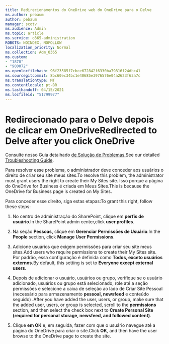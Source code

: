 ```yaml
---
title: Redirecionamentos do OneDrive web do OneDrive para o Delve
ms.author: pebaum
author: pebaum
manager: scotv
ms.audience: Admin
ms.topic: article
ms.service: o365-administration
ROBOTS: NOINDEX, NOFOLLOW
localization_priority: Normal
ms.collection: Adm_O365
ms.custom:
- "1870"
- "900072"
ms.openlocfilehash: 96f23585f7cbce672842f6330ba79816f24dbc41
ms.sourcegitcommit: 8bc60ec34bc1e40685e3976576e04a2623f63a7c
ms.translationtype: MT
ms.contentlocale: pt-BR
ms.lasthandoff: 04/15/2021
ms.locfileid: "51799977"
---
```

# <a name="redirected-to-delve-after-you-click-onedrive"></a><span data-ttu-id="3e8a5-102">Redirecionado para o Delve depois de clicar em OneDrive</span><span class="sxs-lookup"><span data-stu-id="3e8a5-102">Redirected to Delve after you click OneDrive</span></span>

<span data-ttu-id="3e8a5-103">Consulte nosso Guia detalhado [de Solução de Problemas.](https://docs.microsoft.com/sharepoint/support/sites/troubleshooting-guide-for-sites-stopped-at-provisioning)</span><span class="sxs-lookup"><span data-stu-id="3e8a5-103">See our detailed [Troubleshooting Guide](https://docs.microsoft.com/sharepoint/support/sites/troubleshooting-guide-for-sites-stopped-at-provisioning).</span></span>

<span data-ttu-id="3e8a5-104">Para resolver esse problema, o administrador deve conceder aos usuários o direito de criar seu site meus sites.</span><span class="sxs-lookup"><span data-stu-id="3e8a5-104">To resolve this problem, the administrator must grant users the right to create their My Sites site.</span></span> <span data-ttu-id="3e8a5-105">Isso porque a página do OneDrive for Business é criada em Meus Sites.</span><span class="sxs-lookup"><span data-stu-id="3e8a5-105">This is because the OneDrive for Business page is created on My Sites.</span></span>

<span data-ttu-id="3e8a5-106">Para conceder esse direito, siga estas etapas:</span><span class="sxs-lookup"><span data-stu-id="3e8a5-106">To grant this right, follow these steps:</span></span>

1. <span data-ttu-id="3e8a5-107">No centro de administração do SharePoint, clique em **perfis de usuário**.</span><span class="sxs-lookup"><span data-stu-id="3e8a5-107">In the SharePoint admin center,click **user profiles**.</span></span>

2. <span data-ttu-id="3e8a5-108">Na seção **Pessoas,** clique em **Gerenciar Permissões de Usuário**.</span><span class="sxs-lookup"><span data-stu-id="3e8a5-108">In the **People** section, click **Manage User Permissions**.</span></span>

3. <span data-ttu-id="3e8a5-109">Adicione usuários que exigem permissões para criar seu site meus sites.</span><span class="sxs-lookup"><span data-stu-id="3e8a5-109">Add users who require permissions to create their My Sites site.</span></span> <span data-ttu-id="3e8a5-110">Por padrão, essa configuração é definida como **Todos, exceto usuários externos.**</span><span class="sxs-lookup"><span data-stu-id="3e8a5-110">By default, this setting is set to **Everyone except external users**.</span></span>

4. <span data-ttu-id="3e8a5-111">Depois de adicionar o usuário, usuários ou grupo, verifique se o usuário adicionado,  usuários ou grupo está selecionado, role até a seção permissões e selecione a caixa de seleção ao lado de Criar Site Pessoal (necessário para armazenamento **pessoal, newsfeed** e conteúdo seguido) .</span><span class="sxs-lookup"><span data-stu-id="3e8a5-111">After you have added the user, users, or group, make sure that the added user, users, or group is selected, scroll to the **permissions** section, and then select the check box next to **Create Personal Site (required for personal storage, newsfeed, and followed content)**.</span></span>

5. <span data-ttu-id="3e8a5-112">Clique **em OK** e, em seguida, fazer com que o usuário navegue até a página do OneDrive para criar o site.</span><span class="sxs-lookup"><span data-stu-id="3e8a5-112">Click **OK**, and then have the user browse to the OneDrive page to create the site.</span></span>
